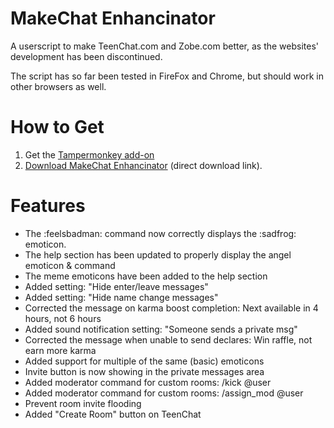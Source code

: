 # MakeChat Enhancinator

A userscript to make TeenChat.com and Zobe.com better, as the websites' development has been discontinued.

The script has so far been tested in FireFox and Chrome, but should work in other browsers as well.

# How to Get

1. Get the [Tampermonkey add-on](https://tampermonkey.net/)
2. [Download MakeChat Enhancinator](https://raw.github.com/une-s/MakeChat-Enhancinator/master/makechat-enhancinator.user.js) (direct download link).

# Features

- The :feelsbadman: command now correctly displays the :sadfrog: emoticon.
- The help section has been updated to properly display the angel emoticon & command
- The meme emoticons have been added to the help section
- Added setting: "Hide enter/leave messages"
- Added setting: "Hide name change messages"
- Corrected the message on karma boost completion: Next available in 4 hours, not 6 hours
- Added sound notification setting: "Someone sends a private msg"
- Corrected the message when unable to send declares: Win raffle, not earn more karma
- Added support for multiple of the same (basic) emoticons
- Invite button is now showing in the private messages area
- Added moderator command for custom rooms: /kick @user
- Added moderator command for custom rooms: /assign_mod @user
- Prevent room invite flooding
- Added "Create Room" button on TeenChat